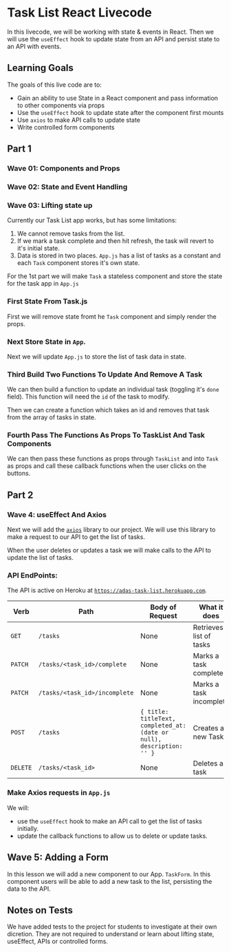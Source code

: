 # Task List React Livecode

In this livecode, we will be working with state & events in React.  Then we will use the `useEffect` hook to update state from an API and persist state to an API with events.

## Learning Goals

The goals of this live code are to:

- Gain an ability to use State in a React component and pass information to other components via props
- Use the `useEffect` hook to update state after the component first mounts
- Use `axios` to make API calls to update state
- Write controlled form components

## Part 1

### Wave 01: Components and Props
### Wave 02: State and Event Handling
### Wave 03:  Lifting state up

Currently our Task List app works, but has some limitations:

1.  We cannot remove tasks from the list.
1.  If we mark a task complete and then hit refresh, the task will revert to it's initial state.
1.  Data is stored in two places.  `App.js` has a list of tasks as a constant and each `Task` component stores it's own state.

For the 1st part we will make `Task` a stateless component and store the state for the task app in `App.js`

### First State From Task.js

First we will remove state fromt he `Task` component and simply render the props.

### Next Store State in `App`.

Next we will update `App.js` to store the list of task data in state.  

### Third Build Two Functions To Update And Remove A Task

We can then build a function to update an individual task (toggling it's `done` field).  This function will need the `id` of the task to modify.

Then we can create a function which takes an id and removes that task from the array of tasks in state.

### Fourth Pass The Functions As Props To TaskList And Task Components

We can then pass these functions as props through `TaskList` and into `Task` as props and call these callback functions when the user clicks on the buttons.

## Part 2

### Wave 4:  useEffect And Axios

Next we will add the [`axios`](https://github.com/axios/axios) library to our project.  We will use this library to make a request to our API to get the list of tasks.

When the user deletes or updates a task we will make calls to the API to update the list of tasks.

### API EndPoints:

The API is active on Heroku at [`https://adas-task-list.herokuapp.com`](https://adas-task-list.herokuapp.com).

| Verb  | Path  | Body of Request | What it does  |
|---|---|---|---|
| `GET`  | `/tasks`  | None | Retrieves a list of tasks  |
| `PATCH`  | `/tasks/<task_id>/complete`  | None  | Marks a task complete   |
| `PATCH`  | `/tasks/<task_id>/incomplete`  | None  | Marks a task incomplete   |
| `POST`  | `/tasks`  | `{ title: titleText, completed_at: (date or null), description: '' }`  | Creates a new Task   |
| `DELETE`  | `/tasks/<task_id>`  | None  | Deletes a task |

### Make Axios requests in `App.js`

We will:

- use the `useEffect` hook to make an API call to get the list of tasks initially.
- update the callback functions to allow us to delete or update tasks.

## Wave 5: Adding a Form

In this lesson we will add a new component to our App.  `TaskForm`.  In this component users will be able to add a new task to the list, persisting the data to the API.

## Notes on Tests

We have added tests to the project for students to investigate at their own dicretion.  They are not required to understand or learn about lifting state, useEffect, APIs or controlled forms.
